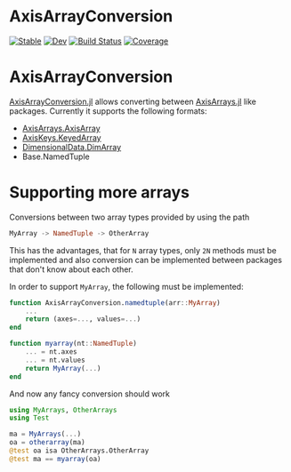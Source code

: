 # AxisArrayConversion

[![Stable](https://img.shields.io/badge/docs-stable-blue.svg)](https://jw3126.github.io/AxisArrayConversion.jl/stable)
[![Dev](https://img.shields.io/badge/docs-dev-blue.svg)](https://jw3126.github.io/AxisArrayConversion.jl/dev)
[![Build Status](https://github.com/jw3126/AxisArrayConversion.jl/workflows/CI/badge.svg)](https://github.com/jw3126/AxisArrayConversion.jl/actions)
[![Coverage](https://codecov.io/gh/jw3126/AxisArrayConversion.jl/branch/master/graph/badge.svg)](https://codecov.io/gh/jw3126/AxisArrayConversion.jl)

# AxisArrayConversion

[AxisArrayConversion.jl](https://github.com/jw3126/AxisArrayConversion.jl) allows converting between [AxisArrays.jl](https://github.com/JuliaArrays/AxisArrays.jl) like packages.
Currently it supports the following formats:
* [AxisArrays.AxisArray](https://github.com/JuliaArrays/AxisArrays.jl)
* [AxisKeys.KeyedArray](https://github.com/mcabbott/AxisKeys.jl)
* [DimensionalData.DimArray](https://github.com/rafaqz/DimensionalData.jl)
* Base.NamedTuple


# Supporting more arrays

Conversions between two array types provided by using the path
```julia
MyArray -> NamedTuple -> OtherArray
```
This has the advantages, that for `N` array types, only `2N` methods must be implemented
and also conversion can be implemented between packages that don't know about each other.

In order to support `MyArray`, the following must be implemented:

```julia
function AxisArrayConversion.namedtuple(arr::MyArray)
    ...
    return (axes=..., values=...)
end

function myarray(nt::NamedTuple)
    ... = nt.axes
    ... = nt.values
    return MyArray(...)
end
```

And now any fancy conversion should work
```julia
using MyArrays, OtherArrays
using Test

ma = MyArrays(...)
oa = otherarray(ma)
@test oa isa OtherArrays.OtherArray
@test ma == myarray(oa)
```
